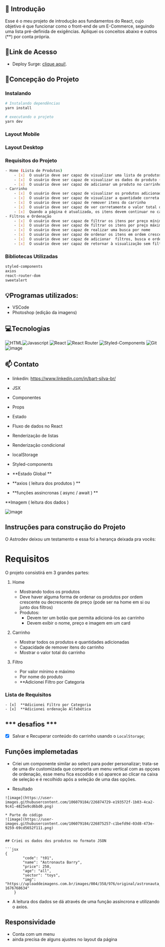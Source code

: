 ## 📖 Introdução 

Esse é o meu projeto de introdução aos fundamentos do React, cujo objetivo é que funcionar como o front-end de um E-Commerce, seguindo uma lista pré-definida de exigências. Apliquei os conceitos abaixo e outros (**)  por conta própria. 

## 🔗Link de Acesso
- Deploy Surge: [clique aqui!](https://bart-silva-spacetoys.surge.sh/).

## 📄Concepção do Projeto

### Instalando
```bash
# Instalando dependências
yarn install

# executando o projeto
yarn dev
```

### Layout Mobile



### Layout Desktop



### Requisitos do Projeto
```bash
- Home (Lista de Produtos)
    - [x]  O usuário deve ser capaz de visualizar uma lista de produtos
    - [x]  O usuário deve ser capaz de visualizar os dados do produto (nome, preço e imagem)
    - [x]  O usuário deve ser capaz de adicionar um produto no carrinho    
- Carrinho
    - [x]  O usuário deve ser capaz de visualizar os produtos adicionados
    - [x]  O usuário deve ser capaz de visualizar a quantidade correta de cada produto
    - [x]  O usuário deve ser capaz de remover itens do carrinho
    - [x]  O usuário deve ser capaz de ver corretamente o valor total de sua compra
    - [x]  Quando a página é atualizada, os itens devem continuar no carrinho    
- Filtros e Ordenação
    - [x]  O usuário deve ser capaz de filtrar os itens por preço mínimo
    - [x]  O usuário deve ser capaz de filtrar os itens por preço máximo
    - [x]  O usuário deve ser capaz de realizar uma busca por nome
    - [x]  O usuário deve ser capaz de ordenar os itens em ordem crescente ou decrescente
    - [x]  O usuário deve ser capaz de adicionar  filtros, busca e ordenação simultaneamente
    - [x]  O usuário deve ser capaz de retornar à visualização sem filtros
```

### Bibliotecas Utilizadas

```bash
styled-components
axios
react-router-dom
sweetalert
```

## 💡Programas utilizados:
- VSCode
- Photoshop (edição da imagens)

## 💻Tecnologias 

![HTML](https://user-images.githubusercontent.com/106079184/227619717-c4db62a8-9644-4167-87b8-e8d9ef3e6927.png)![Javascript](https://img.shields.io/badge/JavaScript-323330?style=for-the-badge&logo=javascript&logoColor=F7DF1E)
![React](https://img.shields.io/badge/React-20232A?style=for-the-badge&logo=react&logoColor=61DAFB)
![React Router](https://img.shields.io/badge/React_Router-CA4245?style=for-the-badge&logo=react-router&logoColor=white)
![Styled-Components](https://img.shields.io/badge/styled--components-DB7093?style=for-the-badge&logo=styled-components&logoColor=white)
![Git](https://img.shields.io/badge/GIT-E44C30?style=for-the-badge&logo=git&logoColor=white)
![image](https://user-images.githubusercontent.com/106079184/227618657-2fd85fe5-dee7-4544-bb4f-9910ed3ca289.png)


## 📫 Contato
- linkedin: https://www.linkedin.com/in/bart-silva-br/



- JSX
- Componentes
- Props
- Estado
- Fluxo de dados no React
- Renderização de listas
- Renderização condicional
- localStorage
- Styled-components

- **Estado Global **
- **axios ( leitura dos produtos ) **
- **funções assincronas ( async / await ) **

**Imagem ( leitura dos dados )

![image](https://user-images.githubusercontent.com/106079184/226871508-82b86aa5-35b7-492c-9462-1a5fe22f00a2.png)


## Instruções para construção do Projeto

O Astrodev deixou um testamento e essa foi a herança deixada pra vocês:

# Requisitos

O projeto consistirá em 3 grandes partes:

1. Home
    - Mostrando todos os produtos
    - Deve haver alguma forma de ordenar os produtos por ordem crescente ou decrescente de preço (pode ser na home em si ou junto dos filtros)
    - Produtos:
        - Devem ter um botão que permita adicioná-los ao carrinho
        - Devem exibir o nome, preço e imagem em um card	
        
2. Carrinho
    - Mostrar todos os produtos e quantidades adicionadas
    - Capacidade de remover itens do carrinho
    - Mostrar o valor total do carrinho   
      
3. Filtro
    - Por valor mínimo e máximo
    - Por nome do produto
    - **Adicionei Filtro por Categoria 

### Lista de Requisitos

    - [x]  **Adicionei Filtro por Categoria
    - [x]  **Adicionei ordenação Alfabética  
    
 ## *** desafios *** 
   - [x]  Salvar e Recuperar conteúdo do carrinho usando o `LocalStorage`;

## Funções implemetadas

-   Criei um componente similar ao select para poder personalizar; trata-se de uma div customizada que comporta um menu vertical
    com as opçoes de ordenação, esse menu fica escodido e só aparece ao clicar na caixa de seleção e é recolhido após a seleção
    de uma das opções.
* Resultado
```
![image](https://user-images.githubusercontent.com/106079184/226874729-e193572f-1b03-4ca2-9c41-4825e9cd6bd0.png)

* Parte do código
![image](https://user-images.githubusercontent.com/106079184/226875257-c1befd9d-03d8-473e-9259-69cd5652f111.png)


## Criei os dados dos produtos no formato JSON 

```jsx
{
        "code": "t01",
        "name": "Astronauta Barry",
        "price": 250,
        "age": "all",
        "sector": "toys",
        "img": "https://uploaddeimagens.com.br/images/004/358/976/original/astronauta_barry.jpg?1676768634"
    }
```
- A leitura dos dados se dá através de uma função assíncrona e utilizando o axios.


## Responsividade 
- Conta com um menu
- ainda precisa de alguns ajustes no layout da página

## 













